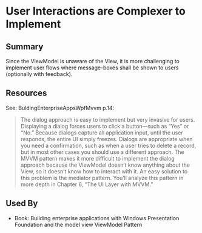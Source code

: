# User Interactions are Complexer to Implement

## Summary
Since the ViewModel is unaware of the View, it is more challenging to implement user flows where message-boxes shall be shown to users (optionally with feedback).

## Resources
See: BuldingEnterpriseAppsWpfMvvm p.14:
> The dialog approach is easy to implement but very invasive for users. Displaying a dialog forces users to click a button—such as “Yes” or “No.” Because dialogs capture all application input, until the user responds, the entire UI simply freezes. Dialogs are appropriate when you need a confirmation, such as when a user tries to delete a record, but in most other cases you should use a different approach.
> The MVVM pattern makes it more difficult to implement the dialog approach because the ViewModel doesn’t know anything about the View, so it doesn’t know how to interact with it. An easy solution to this problem is the mediator pattern. You’ll analyze this pattern in more depth in Chapter 6, “The UI Layer with MVVM.”


## Used By
* Book: Building enterprise applications with Windows Presentation Foundation and the model view ViewModel Pattern

